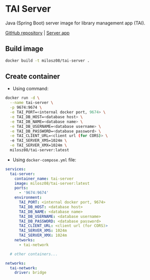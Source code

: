 # TAI Server

Java (Spring Boot) server image for library management app (TAI).

[GitHub repository](https://github.com/milosz08/library-app-tai)
| [Server app](https://github.com/milosz08/library-app-tai/tree/master/tai-server)

## Build image

```bash
docker build -t milosz08/tai-server .
```

## Create container

* Using command:

```bash
docker run -d \
  --name tai-server \
  -p 9674:9674 \
  -e TAI_PORT=<internal docker port, 9674> \
  -e TAI_DB_HOST=<database host> \
  -e TAI_DB_NAME=<database name> \
  -e TAI_DB_USERNAME=<database username> \
  -e TAI_DB_PASSWORD=<database password> \
  -e TAI_CLIENT_URL=<client url (for CORS)> \
  -e TAI_SERVER_XMS=1024m \
  -e TAI_SERVER_XMX=1024m \
  milosz08/tai-server:latest
```

* Using `docker-compose.yml` file:

```yaml
services:
  tai-server:
    container_name: tai-server
    image: milosz08/tai-server:latest
    ports:
      - '9674:9674'
    environment:
      TAI_PORT: <internal docker port, 9674>
      TAI_DB_HOST: <database host>
      TAI_DB_NAME: <database name>
      TAI_DB_USERNAME: <database username>
      TAI_DB_PASSWORD: <database password>
      TAI_CLIENT_URL: <client url (for CORS)>
      TAI_SERVER_XMS: 1024m
      TAI_SERVER_XMX: 1024m
    networks:
      - tai-network

  # other containers...

networks:
  tai-network:
    driver: bridge
```
